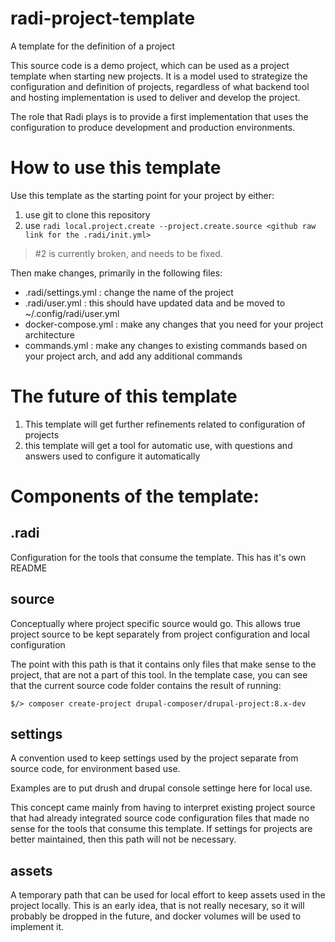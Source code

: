 # radi-project-template

A template for the definition of a project

This source code is a demo project, which can be used as a project template
when starting new projects.  It is a model used to strategize the configuration
and definition of projects, regardless of what backend tool and hosting 
implementation is used to deliver and develop the project.

The role that Radi plays is to provide a first implementation that uses the
configuration to produce development and production environments.

# How to use this template

Use this template as the starting point for your project by either:

1. use git to clone this repository
2. use `radi local.project.create --project.create.source <github raw link for the .radi/init.yml>`

> #2 is currently broken, and needs to be fixed.

Then make changes, primarily in the following files:

- .radi/settings.yml : change the name of the project
- .radi/user.yml : this should have updated data and be moved to ~/.config/radi/user.yml
- docker-compose.yml : make any changes that you need for your project architecture
- commands.yml : make any changes to existing commands based on your project arch, and add any additional commands

# The future of this template

1. This template will get further refinements related to configuration of projects
2. this template will get a tool for automatic use, with questions and answers used to configure it automatically

# Components of the template:

## .radi

Configuration for the tools that consume the template.  This has it's own README

## source

Conceptually where project specific source would go.  This allows true project 
source to be kept separately from project configuration and local configuration

The point with this path is that it contains only files that make sense to the 
project, that are not a part of this tool.  In the template case, you can see
that the current source code folder contains the result of running:

```
$/> composer create-project drupal-composer/drupal-project:8.x-dev
```

## settings

A convention used to keep settings used by the project separate from source
code, for environment based use.

Examples are to put drush and drupal console settinge here for local use.

This concept came mainly from having to interpret existing project source that
had already integrated source code configuration files that made no sense for 
the tools that consume this template.
If settings for projects are better maintained, then this path will not be 
necessary.

## assets

A temporary path that can be used for local effort to keep assets used in the 
project locally.
This is an early idea, that is not really necesary, so it will probably be 
dropped in the future, and docker volumes will be used to implement it.

